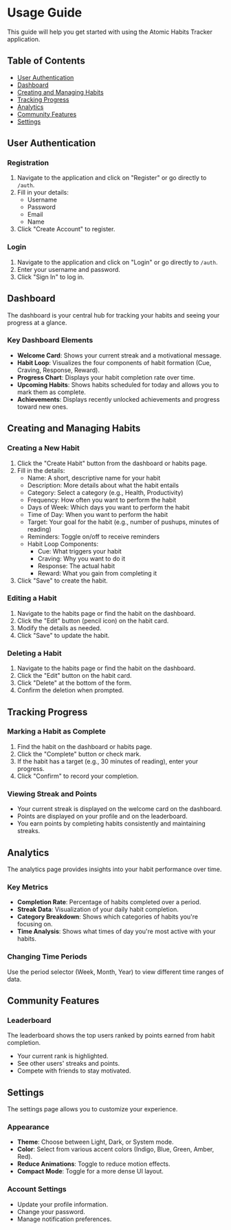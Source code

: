 # Usage Guide

This guide will help you get started with using the Atomic Habits Tracker application.

## Table of Contents
- [User Authentication](#user-authentication)
- [Dashboard](#dashboard)
- [Creating and Managing Habits](#creating-and-managing-habits)
- [Tracking Progress](#tracking-progress)
- [Analytics](#analytics)
- [Community Features](#community-features)
- [Settings](#settings)

## User Authentication

### Registration
1. Navigate to the application and click on "Register" or go directly to `/auth`.
2. Fill in your details:
   - Username
   - Password
   - Email
   - Name
3. Click "Create Account" to register.

### Login
1. Navigate to the application and click on "Login" or go directly to `/auth`.
2. Enter your username and password.
3. Click "Sign In" to log in.

## Dashboard

The dashboard is your central hub for tracking your habits and seeing your progress at a glance.

### Key Dashboard Elements
- **Welcome Card**: Shows your current streak and a motivational message.
- **Habit Loop**: Visualizes the four components of habit formation (Cue, Craving, Response, Reward).
- **Progress Chart**: Displays your habit completion rate over time.
- **Upcoming Habits**: Shows habits scheduled for today and allows you to mark them as complete.
- **Achievements**: Displays recently unlocked achievements and progress toward new ones.

## Creating and Managing Habits

### Creating a New Habit
1. Click the "Create Habit" button from the dashboard or habits page.
2. Fill in the details:
   - Name: A short, descriptive name for your habit
   - Description: More details about what the habit entails
   - Category: Select a category (e.g., Health, Productivity)
   - Frequency: How often you want to perform the habit
   - Days of Week: Which days you want to perform the habit
   - Time of Day: When you want to perform the habit
   - Target: Your goal for the habit (e.g., number of pushups, minutes of reading)
   - Reminders: Toggle on/off to receive reminders
   - Habit Loop Components:
     - Cue: What triggers your habit
     - Craving: Why you want to do it
     - Response: The actual habit
     - Reward: What you gain from completing it
3. Click "Save" to create the habit.

### Editing a Habit
1. Navigate to the habits page or find the habit on the dashboard.
2. Click the "Edit" button (pencil icon) on the habit card.
3. Modify the details as needed.
4. Click "Save" to update the habit.

### Deleting a Habit
1. Navigate to the habits page or find the habit on the dashboard.
2. Click the "Edit" button on the habit card.
3. Click "Delete" at the bottom of the form.
4. Confirm the deletion when prompted.

## Tracking Progress

### Marking a Habit as Complete
1. Find the habit on the dashboard or habits page.
2. Click the "Complete" button or check mark.
3. If the habit has a target (e.g., 30 minutes of reading), enter your progress.
4. Click "Confirm" to record your completion.

### Viewing Streak and Points
- Your current streak is displayed on the welcome card on the dashboard.
- Points are displayed on your profile and on the leaderboard.
- You earn points by completing habits consistently and maintaining streaks.

## Analytics

The analytics page provides insights into your habit performance over time.

### Key Metrics
- **Completion Rate**: Percentage of habits completed over a period.
- **Streak Data**: Visualization of your daily habit completion.
- **Category Breakdown**: Shows which categories of habits you're focusing on.
- **Time Analysis**: Shows what times of day you're most active with your habits.

### Changing Time Periods
Use the period selector (Week, Month, Year) to view different time ranges of data.

## Community Features

### Leaderboard
The leaderboard shows the top users ranked by points earned from habit completion.
- Your current rank is highlighted.
- See other users' streaks and points.
- Compete with friends to stay motivated.

## Settings

The settings page allows you to customize your experience.

### Appearance
- **Theme**: Choose between Light, Dark, or System mode.
- **Color**: Select from various accent colors (Indigo, Blue, Green, Amber, Red).
- **Reduce Animations**: Toggle to reduce motion effects.
- **Compact Mode**: Toggle for a more dense UI layout.

### Account Settings
- Update your profile information.
- Change your password.
- Manage notification preferences.